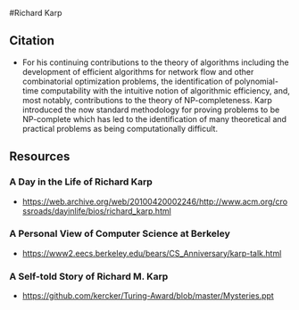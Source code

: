 #Richard Karp
## Citation
  * For his continuing contributions to the theory of algorithms including the development of efficient algorithms for network flow and other combinatorial optimization problems, the identification of polynomial-time computability with the intuitive notion of algorithmic efficiency, and, most notably, contributions to the theory of NP-completeness. Karp introduced the now standard methodology for proving problems to be NP-complete which has led to the identification of many theoretical and practical problems as being computationally difficult.

## Resources
### A Day in the Life of Richard Karp
  * https://web.archive.org/web/20100420002246/http://www.acm.org/crossroads/dayinlife/bios/richard_karp.html

### A Personal View of Computer Science at Berkeley
  * https://www2.eecs.berkeley.edu/bears/CS_Anniversary/karp-talk.html
 
### A Self-told Story of Richard M. Karp
  * https://github.com/kercker/Turing-Award/blob/master/Mysteries.ppt
